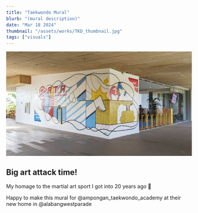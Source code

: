 ```yaml
---
title: "Taekwondo Mural"
blurb: "(mural description)"
date: "Mar 18 2024"
thumbnail: "/assets/works/TKD_thumbnail.jpg"
tags: ["visuals"]
---
```


![Jaleo](src/assets/works/TKD_main.jpg)

## Big art attack time!

My homage to the martial art sport I got into 20 years ago 🥋

Happy to make this mural for @ampongan_taekwondo_academy at their new home in @alabangwestparade

